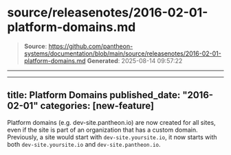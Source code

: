 # source/releasenotes/2016-02-01-platform-domains.md

> **Source**: https://github.com/pantheon-systems/documentation/blob/main/source/releasenotes/2016-02-01-platform-domains.md
> **Generated**: 2025-08-14 09:57:22

---

---
title: Platform Domains
published_date: "2016-02-01"
categories: [new-feature]
---
Platform domains (e.g. dev-site.pantheon.io) are now created for all sites, even if the site is part of an organization that has a custom domain. Previously, a site would start with `dev-site.yoursite.io`, it now starts with both `dev-site.yoursite.io` and `dev-site.pantheon.io`.
